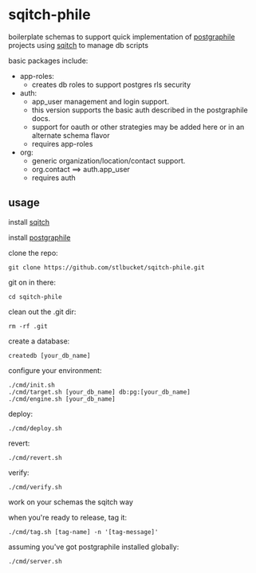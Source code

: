 # sqitch-phile #

<p>
  boilerplate schemas to support quick implementation 
  of <a href="https://www.graphile.org/postgraphile/">postgraphile</a> projects
  using <a href="http://sqitch.org/">sqitch</a> to manage db scripts
</p>

basic packages include:
- app-roles: 
  - creates db roles to support postgres rls security
- auth: 
  - app_user management and login support.  
  - this version supports the basic auth described in the postgraphile docs.
  - support for oauth or other strategies may be added here or in an alternate schema flavor
  - requires app-roles
- org: 
  - generic organization/location/contact support.
  - org.contact ==> auth.app_user
  - requires auth
  

## usage ##
install <a href="http://sqitch.org/">sqitch</a>

install <a href="https://www.graphile.org/postgraphile/">postgraphile</a>

clone the repo:  
```$xslt
git clone https://github.com/stlbucket/sqitch-phile.git
```
git on in there:
```$xslt
cd sqitch-phile
```
clean out the .git dir:
```$xslt
rm -rf .git
```
create a database:
```$xslt
createdb [your_db_name]
```
configure your environment:
```$xslt
./cmd/init.sh
./cmd/target.sh [your_db_name] db:pg:[your_db_name]
./cmd/engine.sh [your_db_name]
```
deploy:
```$xslt
./cmd/deploy.sh
```
revert:
```$xslt
./cmd/revert.sh
```
verify:
```$xslt
./cmd/verify.sh
```

work on your schemas the sqitch way

when you're ready to release, tag it:
```$xslt
./cmd/tag.sh [tag-name] -n '[tag-message]'
```

assuming you've got postgraphile installed globally:
```$xslt
./cmd/server.sh
```